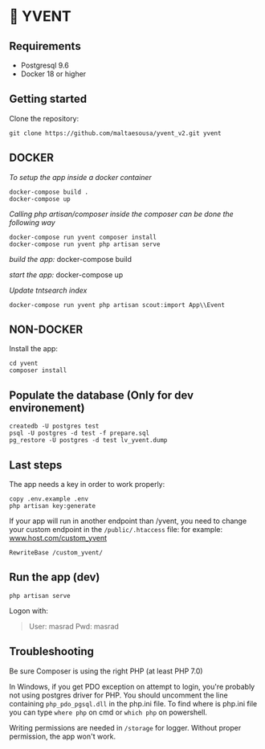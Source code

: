 # 📅 YVENT

## Requirements

  * Postgresql 9.6
  * Docker 18 or higher

## Getting started

Clone the repository:

```
git clone https://github.com/maltaesousa/yvent_v2.git yvent
```

## DOCKER

*To setup the app inside a docker container*

```
docker-compose build .
docker-compose up
```

*Calling php artisan/composer inside the composer can be done the following way*

```
docker-compose run yvent composer install
docker-compose run yvent php artisan serve
```

*build the app:*
docker-compose build

*start the app:*
docker-compose up

*Update tntsearch index*


```
docker-compose run yvent php artisan scout:import App\\Event
```

## NON-DOCKER
Install the app:

```
cd yvent
composer install
```

## Populate the database (Only for dev environement)

```
createdb -U postgres test
psql -U postgres -d test -f prepare.sql
pg_restore -U postgres -d test lv_yvent.dump
```

## Last steps

The app needs a key in order to work properly:

```
copy .env.example .env
php artisan key:generate
```

If your app will run in another endpoint than /yvent, you need to change your custom endpoint in the `/public/.htaccess` file:
for example: www.host.com/custom_yvent

```
RewriteBase /custom_yvent/
```

## Run the app (dev)

```
php artisan serve
```

Logon with:

> User: masrad
> Pwd: masrad

## Troubleshooting

Be sure Composer is using the right PHP (at least PHP 7.0)

In Windows, if you get PDO exception on attempt to login, you're probably not using postgres driver for PHP.
You should uncomment the line containing `php_pdo_pgsql.dll` in the php.ini file.
To find where is php.ini file you can type `where php` on cmd or `which php` on powershell.

Writing permissions are needed in `/storage` for logger. Without proper permission, the app won't work.

